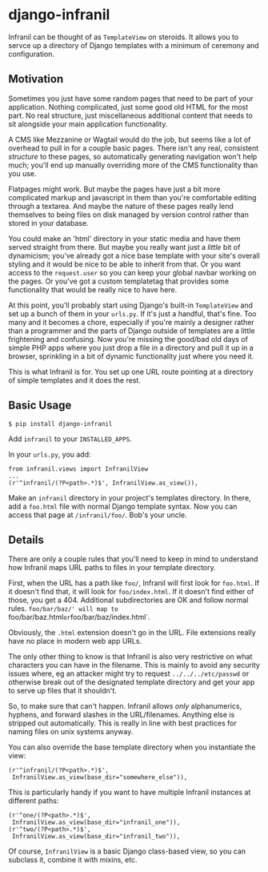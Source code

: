 # django-infranil

Infranil can be thought of as `TemplateView` on steroids. It allows
you to servce up a directory of Django templates with a minimum of
ceremony and configuration.

## Motivation

Sometimes you just have some random pages that need to be part of your
application. Nothing complicated, just some good old HTML for the most
part. No real structure, just miscellaneous additional content that
needs to sit alongside your main application functionality.

A CMS like Mezzanine or Wagtail would do the job, but seems like a lot
of overhead to pull in for a couple basic pages. There isn't any real,
consistent *structure* to these pages, so automatically generating
navigation won't help much; you'll end up manually overriding more of
the CMS functionality than you use.

Flatpages might work. But maybe the pages have just a bit more
complicated markup and javascript in them than you're comfortable
editing through a textarea. And maybe the nature of these pages really
lend themselves to being files on disk managed by version control
rather than stored in your database.

You could make an 'html' directory in your static media and have them
served straight from there. But maybe you really want just a *little*
bit of dynamicism; you've already got a nice base template with your
site's overall styling and it would be nice to be able to inherit from
that. Or you want access to the `request.user` so you can keep your
global navbar working on the pages. Or you've got a custom templatetag
that provides some functionality that would be really nice to have
here.

At this point, you'll probably start using Django's built-in
`TemplateView` and set up a bunch of them in your `urls.py`. If it's
just a handful, that's fine. Too many and it becomes a chore,
especially if you're mainly a designer rather than a programmer and
the parts of Django outside of templates are a little frightening and
confusing. Now you're missing the good/bad old days of simple PHP apps
where you just drop a file in a directory and pull it up in a browser,
sprinkling in a bit of dynamic functionality just where you need it.

This is what Infranil is for. You set up one URL route pointing at a
directory of simple templates and it does the rest.

## Basic Usage

    $ pip install django-infranil

Add `infranil` to your `INSTALLED_APPS`.

In your `urls.py`, you add:

    from infranil.views import InfranilView
    ...
    (r'^infranil/(?P<path>.*)$', InfranilView.as_view()),

Make an `infranil` directory in your project's templates directory. In
there, add a `foo.html` file with normal Django template syntax. Now
you can access that page at `/infranil/foo/`. Bob's your uncle.

## Details

There are only a couple rules that you'll need to keep in mind to
understand how Infranil maps URL paths to files in your template
directory.

First, when the URL has a path like `foo/`, Infranil will first look
for `foo.html`. If it doesn't find that, it will look for
`foo/index.html`. If it doesn't find either of those, you get a
404. Additional subdirectories are OK and follow normal
rules. `foo/bar/baz/' will map to `foo/bar/baz.html` or
`foo/bar/baz/index.html`.

Obviously, the `.html` extension doesn't go in the URL. File
extensions really have no place in modern web app URLs.

The only other thing to know is that Infranil is also very restrictive
on what characters you can have in the filename. This is mainly to
avoid any security issues where, eg an attacker might try to request
`../../../etc/passwd` or otherwise break out of the designated
template directory and get your app to serve up files that it
shouldn't.

So, to make sure that can't happen. Infranil allows *only*
alphanumerics, hyphens, and forward slashes in the
URL/filenames. Anything else is stripped out automatically. This is
really in line with best practices for naming files on unix systems
anyway.

You can also override the base template directory when you instantiate
the view:

    (r'^infranil/(?P<path>.*)$',
     InfranilView.as_view(base_dir="somewhere_else")),

This is particularly handy if you want to have multiple Infranil
instances at different paths:

    (r'^one/(?P<path>.*)$',
     InfranilView.as_view(base_dir="infranil_one")),
    (r'^two/(?P<path>.*)$',
     InfranilView.as_view(base_dir="infranil_two")),

Of course, `InfranilView` is a basic Django class-based view, so you
can subclass it, combine it with mixins, etc.
